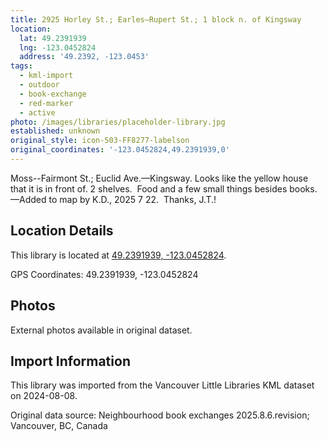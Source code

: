 ```yaml
---
title: 2925 Horley St.; Earles—Rupert St.; 1 block n. of Kingsway
location:
  lat: 49.2391939
  lng: -123.0452824
  address: '49.2392, -123.0453'
tags:
  - kml-import
  - outdoor
  - book-exchange
  - red-marker
  - active
photo: /images/libraries/placeholder-library.jpg
established: unknown
original_style: icon-503-FF8277-labelson
original_coordinates: '-123.0452824,49.2391939,0'
---
```

Moss--Fairmont St.; Euclid Ave.—Kingsway.
Looks like the yellow house that it is in front of.
2 shelves.  
Food and a few small things besides books.
—Added to map by K.D., 2025 7 22.  Thanks, J.T.!

## Location Details

This library is located at [49.2391939, -123.0452824](https://www.google.com/maps?q=49.2391939,-123.0452824).

GPS Coordinates: 49.2391939, -123.0452824

## Photos

External photos available in original dataset.

## Import Information

This library was imported from the Vancouver Little Libraries KML dataset on 2024-08-08.

Original data source: Neighbourhood book exchanges 2025.8.6.revision; Vancouver, BC, Canada
